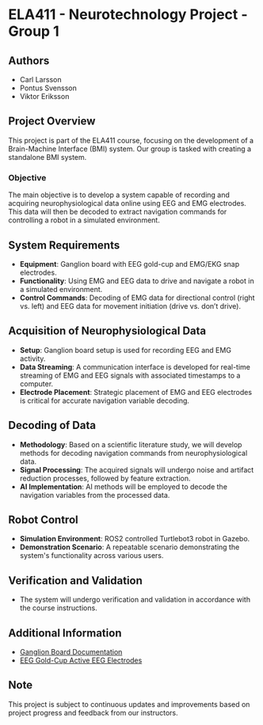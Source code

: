 # ELA411 - Neurotechnology Project - Group 1

## Authors
- Carl Larsson
- Pontus Svensson
- Viktor Eriksson

## Project Overview
This project is part of the ELA411 course, focusing on the development of a Brain-Machine Interface (BMI) system. Our group is tasked with creating a standalone BMI system.

### Objective
The main objective is to develop a system capable of recording and acquiring neurophysiological data online using EEG and EMG electrodes. This data will then be decoded to extract navigation commands for controlling a robot in a simulated environment.

## System Requirements
- **Equipment**: Ganglion board with EEG gold-cup and EMG/EKG snap electrodes.
- **Functionality**: Using EMG and EEG data to drive and navigate a robot in a simulated environment.
- **Control Commands**: Decoding of EMG data for directional control (right vs. left) and EEG data for movement initiation (drive vs. don’t drive).

## Acquisition of Neurophysiological Data
- **Setup**: Ganglion board setup is used for recording EEG and EMG activity.
- **Data Streaming**: A communication interface is developed for real-time streaming of EMG and EEG signals with associated timestamps to a computer.
- **Electrode Placement**: Strategic placement of EMG and EEG electrodes is critical for accurate navigation variable decoding.

## Decoding of Data
- **Methodology**: Based on a scientific literature study, we will develop methods for decoding navigation commands from neurophysiological data.
- **Signal Processing**: The acquired signals will undergo noise and artifact reduction processes, followed by feature extraction.
- **AI Implementation**: AI methods will be employed to decode the navigation variables from the processed data.

## Robot Control
- **Simulation Environment**: ROS2 controlled Turtlebot3 robot in Gazebo.
- **Demonstration Scenario**: A repeatable scenario demonstrating the system's functionality across various users.

## Verification and Validation
- The system will undergo verification and validation in accordance with the course instructions.

## Additional Information
- [Ganglion Board Documentation](https://docs.openbci.com/Ganglion/GanglionLanding/)
- [EEG Gold-Cup Active EEG Electrodes](https://docs.openbci.com/ThirdParty/ThinkPulse/ThinkPulse/)

## Note
This project is subject to continuous updates and improvements based on project progress and feedback from our instructors.
